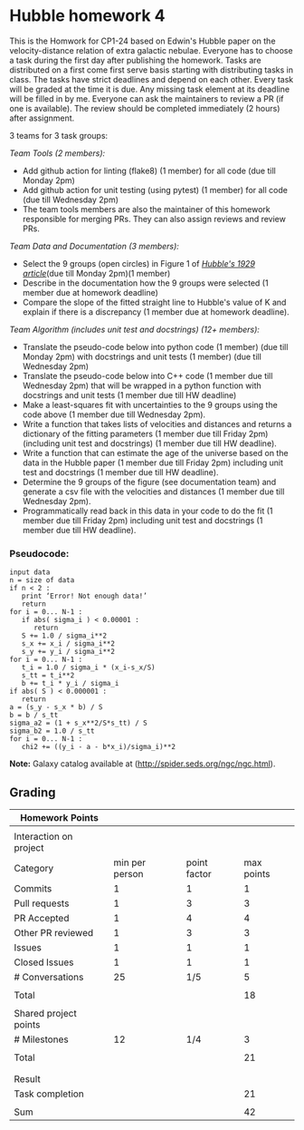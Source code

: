 # Hubble homework 4

This is the Homwork for CP1-24 based on Edwin's Hubble paper on the velocity-distance relation of extra galactic nebulae.
Everyone has to choose a task during the first day after publishing the homework.
Tasks are distributed on a first come first serve basis starting with distributing tasks in class.
The tasks have strict deadlines and depend on each other. 
Every task will be graded at the time it is due.
Any missing task element at its deadline will be filled in by me.
Everyone can ask the maintainers to review a PR (if one is available). The review should be completed immediately (2 hours) after assignment.

3 teams for 3 task groups:

*Team Tools (2 members):*
- Add github action for linting (flake8)  (1 member) for all code (due till Monday 2pm)
- Add github action for unit testing (using pytest) (1 member) for all code (due till Wednesday 2pm)
- The team tools members are also the maintainer of this homework responsible for merging PRs. They can also assign reviews and review PRs.

*Team Data and Documentation (3 members):*
- Select the 9 groups (open circles) in Figure 1 of [_Hubble's 1929 article_](https://www.pnas.org/content/pnas/15/3/168.full.pdf)(due till Monday 2pm)(1 member) 
- Describe in the documentation how the 9 groups were selected (1 member due at homework deadline)
- Compare the slope of the fitted straight line to Hubble's value of K and explain if there is a discrepancy (1 member due at homework deadline).

*Team Algorithm (includes unit test and docstrings) (12+ members):*
- Translate the pseudo-code below into python code (1 member) (due till Monday 2pm) with docstrings and unit tests (1 member) (due  till Wednesday 2pm)
- Translate the pseudo-code below into C++ code (1 member due till Wednesday 2pm) that will be wrapped in a python function with docstrings and unit tests (1 member due till HW deadline)
- Make a least-squares fit with uncertainties to the 9 groups using the code above (1 member due till Wednesday 2pm).
- Write a function that takes lists of velocities and distances and returns a dictionary of the fitting parameters (1 member due till Friday 2pm) (including unit test and docstrings) (1 member due till HW deadline).
- Write a function that can estimate the age of the universe based on the data in the Hubble paper (1 member due till Friday 2pm) including unit test and docstrings (1 member due till HW deadline).
- Determine the 9 groups of the figure (see documentation team) and generate a csv file with the velocities and distances (1 member due till Wednesday 2pm).
- Programmatically read back in this data in your code to do the fit (1 member due till Friday 2pm) including unit test and docstrings (1 member due till HW deadline).

### Pseudocode:
```
input data
n = size of data
if n < 2 : 
   print ‘Error! Not enough data!’
   return
for i = 0... N-1 : 
   if abs( sigma_i ) < 0.00001 : 
      return
   S += 1.0 / sigma_i**2
   s_x += x_i / sigma_i**2
   s_y += y_i / sigma_i**2
for i = 0... N-1 : 
   t_i = 1.0 / sigma_i * (x_i-s_x/S)
   s_tt = t_i**2
   b += t_i * y_i / sigma_i
if abs( S ) < 0.000001 : 
   return
a = (s_y - s_x * b) / S
b = b / s_tt
sigma_a2 = (1 + s_x**2/S*s_tt) / S
sigma_b2 = 1.0 / s_tt
for i = 0... N-1 : 
   chi2 += ((y_i - a - b*x_i)/sigma_i)**2
```

**Note:**
Galaxy catalog available at (http://spider.seds.org/ngc/ngc.html). 

## Grading

| Homework Points                  |                |              |            |
| -------------------------------- | -------------- | ------------ | ---------- |
|                                  |                |              |            |
| Interaction on project           |                |              |            |
| Category                         | min per person | point factor | max points |
| Commits                          | 1              | 1            | 1          |
| Pull requests                    | 1              | 3            | 3          |
| PR Accepted                      | 1              | 4            | 4          |
| Other PR reviewed                | 1              | 3            | 3          |     
| Issues                           | 1              | 1            | 1          | 
| Closed Issues                    | 1              | 1            | 1          |
| \# Conversations                 | 25             | 1/5          | 5          |
|                                  |                |              |            |
| Total                            |                |              | 18         |
|                                  |                |              |            |
| Shared project points            |                |              |            |
| \# Milestones                    | 12             | 1/4          | 3          |
|                                  |                |              |            |
| Total                            |                |              | 21         |
|                                  |                |              |            |
|                                  |                |              |            |
| Result                           |                |              |            |
| Task completion                  |                |              | 21         |
|                                  |                |              |            |
| Sum                              |                |              | 42         |
